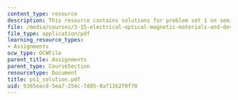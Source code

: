 ```yaml
---
content_type: resource
description: This resource contains solutions for problem set 1 on semiconductor fundamentals.
file: /media/courses/3-15-electrical-optical-magnetic-materials-and-devices-fall-2006/9365eacd5ea7254c7d858af1162f0f70_ps1_solution.pdf
file_type: application/pdf
learning_resource_types:
- Assignments
ocw_type: OCWFile
parent_title: Assignments
parent_type: CourseSection
resourcetype: Document
title: ps1_solution.pdf
uid: 9365eacd-5ea7-254c-7d85-8af1162f0f70
---
```

